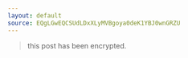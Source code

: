 ```yaml
---
layout: default
source: EQgLGwEQCSUdLDxXLyMVBgoya0deK1YBJ0wnGRZU
---
```


> this post has been encrypted.